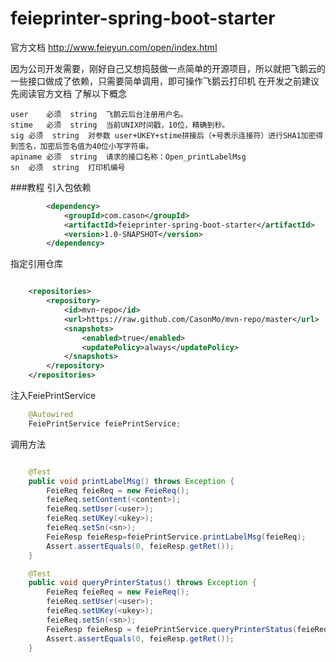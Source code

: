 # feieprinter-spring-boot-starter
官方文档
http://www.feieyun.com/open/index.html

因为公司开发需要，刚好自己又想捣鼓做一点简单的开源项目，所以就把飞鹅云的一些接口做成了依赖，只需要简单调用，即可操作飞鹅云打印机
在开发之前建议先阅读官方文档
了解以下概念
```
user	必须	string	飞鹅云后台注册用户名。
stime	必须	string	当前UNIX时间戳，10位，精确到秒。
sig	必须	string	对参数 user+UKEY+stime拼接后（+号表示连接符）进行SHA1加密得到签名，加密后签名值为40位小写字符串。
apiname	必须	string	请求的接口名称：Open_printLabelMsg
sn	必须	string	打印机编号
```

###教程
引入包依赖
```xml
        <dependency>
            <groupId>com.cason</groupId>
            <artifactId>feieprinter-spring-boot-starter</artifactId>
            <version>1.0-SNAPSHOT</version>
        </dependency>
```

指定引用仓库
```xml

    <repositories>
        <repository>
            <id>mvn-repo</id>
            <url>https://raw.github.com/CasonMo/mvn-repo/master</url>
            <snapshots>
                <enabled>true</enabled>
                <updatePolicy>always</updatePolicy>
            </snapshots>
        </repository>
    </repositories>
```

注入FeiePrintService
```java
    @Autowired
    FeiePrintService feiePrintService;
```

调用方法
```java

    @Test
    public void printLabelMsg() throws Exception {
        FeieReq feieReq = new FeieReq();
        feieReq.setContent(<content>);
        feieReq.setUser(<user>);
        feieReq.setUKey(<ukey>);
        feieReq.setSn(<sn>);
        FeieResp feieResp=feiePrintService.printLabelMsg(feieReq);
        Assert.assertEquals(0, feieResp.getRet());
    }

    @Test
    public void queryPrinterStatus() throws Exception {
        FeieReq feieReq = new FeieReq();
        feieReq.setUser(<user>);
        feieReq.setUKey(<ukey>);
        feieReq.setSn(<sn>);
        FeieResp feieResp = feiePrintService.queryPrinterStatus(feieReq);
        Assert.assertEquals(0, feieResp.getRet());
    }
```